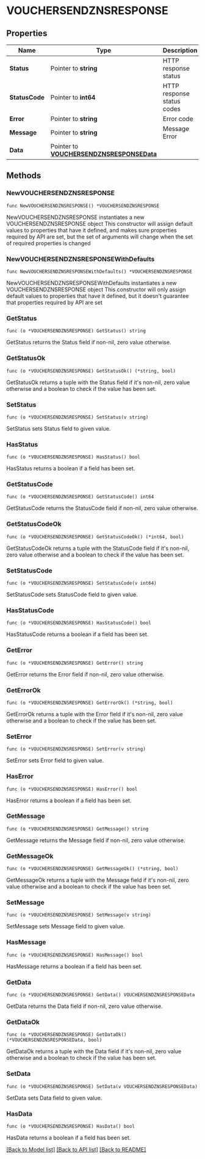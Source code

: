 # VOUCHERSENDZNSRESPONSE

## Properties

Name | Type | Description | Notes
------------ | ------------- | ------------- | -------------
**Status** | Pointer to **string** | HTTP response status | [optional] 
**StatusCode** | Pointer to **int64** | HTTP response status codes | [optional] 
**Error** | Pointer to **string** | Error code | [optional] 
**Message** | Pointer to **string** | Message Error | [optional] 
**Data** | Pointer to [**VOUCHERSENDZNSRESPONSEData**](VOUCHERSENDZNSRESPONSEData.md) |  | [optional] 

## Methods

### NewVOUCHERSENDZNSRESPONSE

`func NewVOUCHERSENDZNSRESPONSE() *VOUCHERSENDZNSRESPONSE`

NewVOUCHERSENDZNSRESPONSE instantiates a new VOUCHERSENDZNSRESPONSE object
This constructor will assign default values to properties that have it defined,
and makes sure properties required by API are set, but the set of arguments
will change when the set of required properties is changed

### NewVOUCHERSENDZNSRESPONSEWithDefaults

`func NewVOUCHERSENDZNSRESPONSEWithDefaults() *VOUCHERSENDZNSRESPONSE`

NewVOUCHERSENDZNSRESPONSEWithDefaults instantiates a new VOUCHERSENDZNSRESPONSE object
This constructor will only assign default values to properties that have it defined,
but it doesn't guarantee that properties required by API are set

### GetStatus

`func (o *VOUCHERSENDZNSRESPONSE) GetStatus() string`

GetStatus returns the Status field if non-nil, zero value otherwise.

### GetStatusOk

`func (o *VOUCHERSENDZNSRESPONSE) GetStatusOk() (*string, bool)`

GetStatusOk returns a tuple with the Status field if it's non-nil, zero value otherwise
and a boolean to check if the value has been set.

### SetStatus

`func (o *VOUCHERSENDZNSRESPONSE) SetStatus(v string)`

SetStatus sets Status field to given value.

### HasStatus

`func (o *VOUCHERSENDZNSRESPONSE) HasStatus() bool`

HasStatus returns a boolean if a field has been set.

### GetStatusCode

`func (o *VOUCHERSENDZNSRESPONSE) GetStatusCode() int64`

GetStatusCode returns the StatusCode field if non-nil, zero value otherwise.

### GetStatusCodeOk

`func (o *VOUCHERSENDZNSRESPONSE) GetStatusCodeOk() (*int64, bool)`

GetStatusCodeOk returns a tuple with the StatusCode field if it's non-nil, zero value otherwise
and a boolean to check if the value has been set.

### SetStatusCode

`func (o *VOUCHERSENDZNSRESPONSE) SetStatusCode(v int64)`

SetStatusCode sets StatusCode field to given value.

### HasStatusCode

`func (o *VOUCHERSENDZNSRESPONSE) HasStatusCode() bool`

HasStatusCode returns a boolean if a field has been set.

### GetError

`func (o *VOUCHERSENDZNSRESPONSE) GetError() string`

GetError returns the Error field if non-nil, zero value otherwise.

### GetErrorOk

`func (o *VOUCHERSENDZNSRESPONSE) GetErrorOk() (*string, bool)`

GetErrorOk returns a tuple with the Error field if it's non-nil, zero value otherwise
and a boolean to check if the value has been set.

### SetError

`func (o *VOUCHERSENDZNSRESPONSE) SetError(v string)`

SetError sets Error field to given value.

### HasError

`func (o *VOUCHERSENDZNSRESPONSE) HasError() bool`

HasError returns a boolean if a field has been set.

### GetMessage

`func (o *VOUCHERSENDZNSRESPONSE) GetMessage() string`

GetMessage returns the Message field if non-nil, zero value otherwise.

### GetMessageOk

`func (o *VOUCHERSENDZNSRESPONSE) GetMessageOk() (*string, bool)`

GetMessageOk returns a tuple with the Message field if it's non-nil, zero value otherwise
and a boolean to check if the value has been set.

### SetMessage

`func (o *VOUCHERSENDZNSRESPONSE) SetMessage(v string)`

SetMessage sets Message field to given value.

### HasMessage

`func (o *VOUCHERSENDZNSRESPONSE) HasMessage() bool`

HasMessage returns a boolean if a field has been set.

### GetData

`func (o *VOUCHERSENDZNSRESPONSE) GetData() VOUCHERSENDZNSRESPONSEData`

GetData returns the Data field if non-nil, zero value otherwise.

### GetDataOk

`func (o *VOUCHERSENDZNSRESPONSE) GetDataOk() (*VOUCHERSENDZNSRESPONSEData, bool)`

GetDataOk returns a tuple with the Data field if it's non-nil, zero value otherwise
and a boolean to check if the value has been set.

### SetData

`func (o *VOUCHERSENDZNSRESPONSE) SetData(v VOUCHERSENDZNSRESPONSEData)`

SetData sets Data field to given value.

### HasData

`func (o *VOUCHERSENDZNSRESPONSE) HasData() bool`

HasData returns a boolean if a field has been set.


[[Back to Model list]](../README.md#documentation-for-models) [[Back to API list]](../README.md#documentation-for-api-endpoints) [[Back to README]](../README.md)


